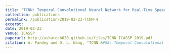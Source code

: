```yaml
---
title: "TCNN: Temporal Convolutional Neural Network for Real-Time Speech Enhancement in the Time Domain"
collection: publications
permalink: /publication/2019-02-23-TCNN-4
excerpt: 
date: 2019-02-23
venue: ICASSP
paperurl: http://ashutosh620.github.io/files/TCNN_ICASSP_2019.pdf
citation: A. Pandey and D. L. Wang, "TCNN &#58; Temporal Convolutional Neural Network for Real-time Speech Enhancement in the Time Domain", in <i>proceedings of ICASSP</i>, 2019, pp. 6875-6879.
---
```

